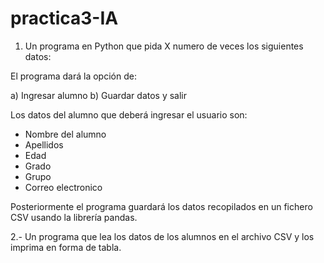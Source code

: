 # practica3-IA

1. Un programa en Python que pida X numero de veces los siguientes datos:


El programa dará la opción de:


a) Ingresar alumno
b) Guardar datos y salir


Los datos del alumno que deberá ingresar el usuario son:


- Nombre del alumno
- Apellidos
- Edad
- Grado
- Grupo
- Correo electronico


Posteriormente el programa guardará los datos recopilados en un fichero CSV usando la librería pandas.


2.- Un programa que lea los datos de los alumnos en el archivo CSV y los imprima en forma de tabla.
